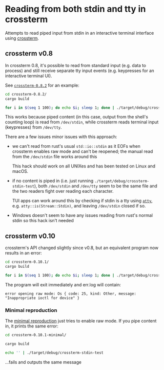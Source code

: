 # Reading from both stdin and tty in crossterm

Attempts to read piped input from stdin in an interactive terminal interface
using [crossterm](https://github.com/TimonPost/crossterm).

## crossterm v0.8

In crossterm 0.8, it's possible to read from standard input (e.g. data to
process) and still receive separate tty input events (e.g. keypresses for an
interactive terminal UI).

See [`crossterm-0.8.2`](./crossterm-0.8.2) for an example:

```bash
cd crossterm-0.8.2/
cargo build

for i in $(seq 1 100); do echo $i; sleep 1; done | ./target/debug/crossterm-stdin-test 2> err.log
```

This works because piped content (in this case, output from the shell's counting
loop) is read from `/dev/stdin`, while crossterm reads terminal input
(keypresses) from `/dev/tty`.

There are a few issues minor issues with this approach:
 * we can't read from rust's usual `std::io::stdin` as it EOFs when crossterm
   enables raw mode and can't be reopened; the manual read from the `/dev/stdin`
   file works around this

   This hack should work on all UNIXes and has been tested on Linux and macOS.
 * if no content is piped in (i.e. just running
   `./target/debug/crossterm-stdin-test`), both `/dev/stdin` and `/dev/tty` seem
   to be the same file and the two readers fight over reading each character.

   TUI apps can work around this by checking if stdin is a tty using
   [`atty`](https://crates.io/crates/atty), e.g. `atty::is(Stream::Stdin)`, and
   leaving `/dev/stdin` closed if so.
 * Windows doesn't seem to have any issues reading from rust's normal stdin so
   this hack isn't needed

## crossterm v0.10

crossterm's API changed slightly since v0.8, but an equivalent program now
results in an error:

```bash
cd crossterm-0.10.1/
cargo build

for i in $(seq 1 100); do echo $i; sleep 1; done | ./target/debug/crossterm-stdin-test 2> err.log
```

The program will exit immediately and err.log will contain:
```
error opening raw mode: Os { code: 25, kind: Other, message: "Inappropriate ioctl for device" }
```

### Minimal reproduction

The [minimal reproduction](./crossterm-0.10.1-minimal) just tries to enable raw
mode. If you pipe content in, it prints the same error:

```bash
cd crossterm-0.10.1-minimal/

cargo build

echo '' | ./target/debug/crossterm-stdin-test
```

...fails and outputs the same message
